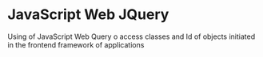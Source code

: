 # JavaScript Web JQuery
Using of JavaScript Web Query o access
classes and Id of objects initiated in the frontend framework of applications
